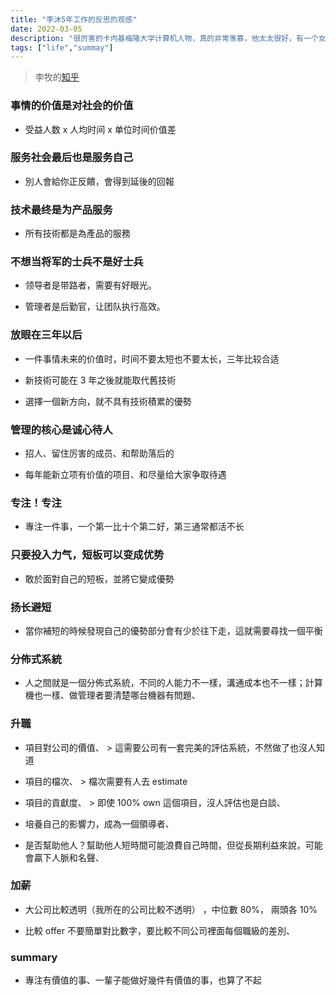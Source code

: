 ```yaml
---
title: "李沐5年工作的反思的观感"
date: 2022-03-05
description: "很厉害的卡内基梅隆大学计算机人物，真的非常羡慕，他太太很好，有一个女儿，妥妥的人生王者。"
tags: ["life","summay"]
---
```


> 李牧的[知乎](https://www.zhihu.com/people/mli65/posts)

### 事情的价值是对社会的价值

- 受益人数 x 人均时间 x 单位时间价值差

### 服务社会最后也是服务自己

- 別人會給你正反饋，會得到延後的回報

### 技术最终是为产品服务

- 所有技術都是為產品的服務

### 不想当将军的士兵不是好士兵

- 领导者是带路者，需要有好眼光。

- 管理者是后勤官，让团队执行高效。

### 放眼在三年以后

- 一件事情未来的价值时，时间不要太短也不要太长，三年比较合适

- 新技術可能在 3 年之後就能取代舊技術

- 選擇一個新方向，就不具有技術積累的優勢

### 管理的核心是诚心待人

- 招人、留住厉害的成员、和帮助落后的

- 每年能新立项有价值的项目、和尽量给大家争取待遇

### 专注！专注

- 專注一件事，一个第一比十个第二好，第三通常都活不长

### 只要投入力气，短板可以变成优势

- 敢於面對自己的短板，並將它變成優勢

### 扬长避短

- 當你補短的時候發現自己的優勢部分會有少於往下走，這就需要尋找一個平衡

### 分佈式系統

- 人之間就是一個分佈式系統，不同的人能力不一樣，溝通成本也不一樣；計算機也一樣、做管理者要清楚哪台機器有問題、

### 升職

- 項目對公司的價值、 > 這需要公司有一套完美的評估系統，不然做了也沒人知道
- 項目的檔次、 > 檔次需要有人去 estimate
- 項目的貢獻度、 > 即使 100% own 這個項目，沒人評估也是白談、

- 培養自己的影響力，成為一個領導者、

- 是否幫助他人？幫助他人短時間可能浪費自己時間，但從長期利益來說，可能會贏下人脈和名聲、

### 加薪

- 大公司比較透明（我所在的公司比較不透明） ，中位數 80%， 兩頭各 10%

- 比較 offer 不要簡單對比數字，要比較不同公司裡面每個職級的差別、

### summary

- 專注有價值的事、一輩子能做好幾件有價值的事，也算了不起